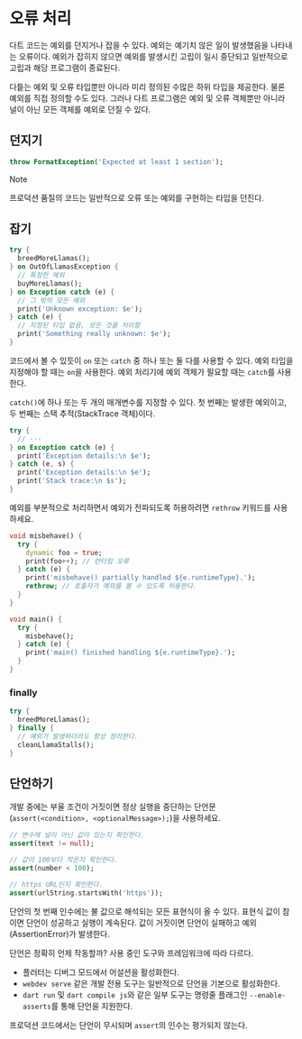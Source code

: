 # 오류 처리

다트 코드는 예외를 던지거나 잡을 수 있다. 예외는 예기치 않은 일이 발생했음을 나타내는 오류이다. 예외가 잡히지 않으면 예외를 발생시킨 고립이 일시 중단되고 일반적으로 고립과 해당 프로그램이 종료된다.

다틑는 예외 및 오류 타입뿐만 아니라 미리 정의된 수많은 하위 타입을 제공한다. 물론 예외를 직접 정의할 수도 있다. 그러나 다트 프로그램은 예외 및 오류 객체뿐만 아니라 널이 아닌 모든 객체를 예외로 던질 수 있다.

## 던지기

```dart
throw FormatException('Expected at least 1 section');
```

> [!NOTE]
>
> 프로덕션 품질의 코드는 일반적으로 오류 또는 예외를 구현하는 타입을 던진다.

## 잡기

```dart
try {
  breedMoreLlamas();
} on OutOfLlamasException {
  // 특정한 예외
  buyMoreLlamas();
} on Exception catch (e) {
  // 그 밖의 모든 예외
  print('Unknown exception: $e');
} catch (e) {
  // 지정된 타입 없음, 모든 것을 처리함
  print('Something really unknown: $e');
}
```

코드에서 볼 수 있듯이 `on` 또는 `catch` 중 하나 또는 둘 다를 사용할 수 있다. 예외 타입을 지정해야 할 때는 `on`을 사용한다. 예외 처리기에 예외 객체가 필요할 때는 `catch`를 사용한다.

`catch()`에 하나 또는 두 개의 매개변수를 지정할 수 있다. 첫 번째는 발생한 예외이고, 두 번째는 스택 추적(StackTrace 객체)이다.

```dart
try {
  // ···
} on Exception catch (e) {
  print('Exception details:\n $e');
} catch (e, s) {
  print('Exception details:\n $e');
  print('Stack trace:\n $s');
}
```

예외를 부분적으로 처리하면서 예외가 전파되도록 허용하려면 `rethrow` 키워드를 사용하세요.

```dart
void misbehave() {
  try {
    dynamic foo = true;
    print(foo++); // 런타임 오류
  } catch (e) {
    print('misbehave() partially handled ${e.runtimeType}.');
    rethrow; // 호출자가 예외를 볼 수 있도록 허용한다.
  }
}

void main() {
  try {
    misbehave();
  } catch (e) {
    print('main() finished handling ${e.runtimeType}.');
  }
}
```

### finally

```dart
try {
  breedMoreLlamas();
} finally {
  // 예외가 발생하더라도 항상 정리한다.
  cleanLlamaStalls();
}
```

## 단언하기

개발 중에는 부울 조건이 거짓이면 정상 실행을 중단하는 단언문(`assert(<condition>, <optionalMessage>);`)을 사용하세요.

```dart
// 변수에 널이 아닌 값이 있는지 확인한다.
assert(text != null);

// 값이 100보다 작은지 확인한다.
assert(number < 100);

// https URL인지 확인한다.
assert(urlString.startsWith('https'));
```

단언의 첫 번째 인수에는 불 값으로 해석되는 모든 표현식이 올 수 있다. 표현식 값이 참이면 단언이 성공하고 실행이 계속된다. 값이 거짓이면 단언이 실패하고 예외(AssertionError)가 발생한다.

단언은 정확히 언제 작동할까? 사용 중인 도구와 프레임워크에 따라 다르다.

- 플러터는 디버그 모드에서 어설션을 활성화한다.
- `webdev serve` 같은 개발 전용 도구는 일반적으로 단언을 기본으로 활성화한다.
- `dart run` 및 `dart compile js`와 같은 일부 도구는 명령줄 플래그인 `--enable-asserts`를 통해 단언을 지원한다.

프로덕션 코드에서는 단언이 무시되며 `assert`의 인수는 평가되지 않는다.